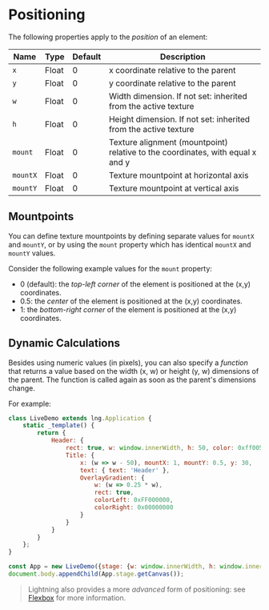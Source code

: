 # Positioning

The following properties apply to the *position* of an element:

| Name | Type | Default | Description |
|---|---|---|---|
| `x` | Float | 0 | x coordinate relative to the parent |
| `y` | Float | 0 | y coordinate relative to the parent |
| `w` | Float | 0 | Width dimension. If not set: inherited from the active texture |
| `h` | Float | 0 | Height dimension. If not set: inherited from the active texture |
| `mount` | Float | 0 | Texture alignment (mountpoint) relative to the coordinates, with equal x and y |
| `mountX` | Float | 0 | Texture mountpoint at horizontal axis |
| `mountY` | Float | 0 | Texture mountpoint at vertical axis |

## Mountpoints

You can define texture mountpoints by defining separate values for `mountX` and `mountY`, or by using the `mount` property which has identical  `mountX` and `mountY` values.

Consider the following  example values for the `mount` property:

* 0 (default): the *top-left corner* of the element is positioned at the  (x,y) coordinates.
* 0.5: the *center* of the element  is positioned at the (x,y) coordinates.
* 1: the *bottom-right corner* of the element is positioned at the (x,y) coordinates.

## Dynamic Calculations

Besides using numeric values (in pixels), you can also specify a *function* that returns a value based on the width (x, w) or height (y, w) dimensions of the parent. The function is called again as soon as the parent's dimensions change.

For example:

```js
class LiveDemo extends lng.Application {
    static _template() {
        return {
            Header: {
                rect: true, w: window.innerWidth, h: 50, color: 0xff005500,
                Title: {
                    x: (w => w - 50), mountX: 1, mountY: 0.5, y: 30,
                    text: { text: 'Header' },
                    OverlayGradient: {
                        w: (w => 0.25 * w),
                        rect: true,
                        colorLeft: 0xFF000000,
                        colorRight: 0x00000000
                    }
                }
            }
        }
    };
}

const App = new LiveDemo({stage: {w: window.innerWidth, h: window.innerHeight, useImageWorker: false}});
document.body.appendChild(App.stage.getCanvas());
```

> Lightning also provides a more *advanced* form of positioning: see [Flexbox](../../Templates/Flexbox.md) for more information.